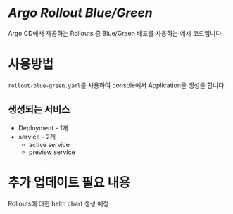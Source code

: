 # _Argo Rollout Blue/Green_

Argo CD에서 제공하는 Rollouts 중 Blue/Green 배포를 사용하는 예시 코드입니다.  

# 사용방법

`rollout-blue-green.yaml`를 사용하여 console에서 Application을 생성을 합니다.

## 생성되는 서비스

- Deployment - 1개
- service - 2개 
    - active service
    - preview service

# 추가 업데이트 필요 내용

Rollouts에 대한 helm chart 생성 예정